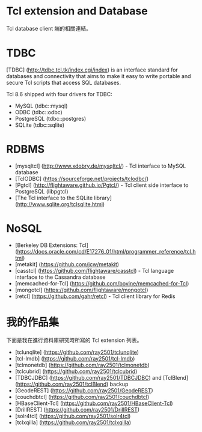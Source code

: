 Tcl extension and Database
=====

Tcl database client 端的相關連結。


TDBC
=====

[TDBC] (http://tdbc.tcl.tk/index.cgi/index) is an interface standard
for databases and connectivity that aims to make it easy to write portable
and secure Tcl scripts that access SQL databases.

Tcl 8.6 shipped with four drivers for TDBC:
* MySQL (tdbc::mysql)
* ODBC (tdbc::odbc)
* PostgreSQL (tdbc::postgres)
* SQLite (tdbc::sqlite)

RDBMS
=====

* [mysqltcl] (http://www.xdobry.de/mysqltcl/) - Tcl interface to MySQL database
* [TclODBC] (https://sourceforge.net/projects/tclodbc/)
* [Pgtcl] (http://flightaware.github.io/Pgtcl/) - Tcl client side interface to PostgreSQL (libpgtcl)
* [The Tcl interface to the SQLite library] (http://www.sqlite.org/tclsqlite.html)


NoSQL
=====

* [Berkeley DB Extensions: Tcl] (https://docs.oracle.com/cd/E17276_01/html/programmer_reference/tcl.html)
* [metakit] (https://github.com/jcw/metakit)
* [casstcl] (https://github.com/flightaware/casstcl) - Tcl language interface to the Cassandra database
* [memcached-for-Tcl] (https://github.com/bovine/memcached-for-Tcl)
* [mongotcl] (https://github.com/flightaware/mongotcl)
* [retcl] (https://github.com/gahr/retcl) - Tcl client library for Redis


我的作品集
=====

下面是我在進行資料庫研究時所寫的 Tcl extension 列表。

* [tclunqlite] (https://github.com/ray2501/tclunqlite)
* [tcl-lmdb] (https://github.com/ray2501/tcl-lmdb)
* [tclmonetdb] (https://github.com/ray2501/tclmonetdb)
* [tclcubrid] (https://github.com/ray2501/tclcubrid)
* [TDBCJDBC] (https://github.com/ray2501/TDBCJDBC) and [TclBlend] (https://github.com/ray2501/tclBlend) backup
* [GeodeREST] (https://github.com/ray2501/GeodeREST)
* [couchdbtcl] (https://github.com/ray2501/couchdbtcl)
* [HBaseClient-Tcl] (https://github.com/ray2501/HBaseClient-Tcl)
* [DrillREST] (https://github.com/ray2501/DrillREST)
* [solr4tcl] (https://github.com/ray2501/solr4tcl)
* [tclxqilla] (https://github.com/ray2501/tclxqilla)


